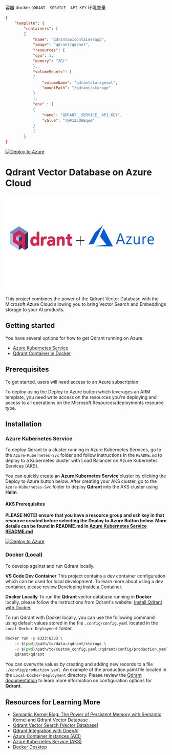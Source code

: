 
容器 docker `QDRANT__SERVICE__API_KEY` 环境变量

```json
{
    "template": {
        "containers": [
        {
            "name": "qdrantapicontainerapp",
            "image": "qdrant/qdrant",
            "resources": {
            "cpu": 1,
            "memory": "2Gi"
            },
            "volumeMounts": [
            {
                "volumeName": "qdrantstoragevol",
                "mountPath": "/qdrant/storage"
            }
            ],
            "env" : [
            {
                "name": "QDRANT__SERVICE__API_KEY",
                "value": "!@#123QWEqwe"
            }
            ]
        }
}

```

[![Deploy to Azure](https://aka.ms/deploytoazurebutton)](https://portal.azure.com/#create/Microsoft.Template/uri/https%3A%2F%2Fraw.githubusercontent.com%2FAwesomeYuer%2Fqdrant-azure-arm-deployment%2Fmain%2FAzure-Container-Apps%2FARM-templates%2Fqdrant-aca-deploy.json)






# Qdrant Vector Database on Azure Cloud

<img src="./img/qdrant-plus-azure.png" width="480" height="300" />

This project combines the power of the Qdrant Vector Database with the Microsoft Azure Cloud
allowing you to bring Vector Search and Embeddings storage to your AI products.

## Getting started

You have several options for how to get Qdrant running on Azure:

- [Azure Kubernetes Service](Azure-Kubernetes-Svc/README.md)
- [Qdrant Container in Docker](Local-Docker-Deployment/README.md)

## Prerequisites

To get started, users will need access to an Azure subscription.

To deploy using the Deploy to Azure button which leverages an ARM template, you need write access on the resources you're deploying and access to all operations on the Microsoft.Resources/deployments resource type.

## Installation

### Azure Kubernetes Service

To deploy Qdrant to a cluster running in Azure Kubernetes Services, go to the `Azure-Kubernetes-Svc` folder and follow instructions in the `README.md` to deploy to a Kubernetes cluster with Load Balancer on Azure Kubernetes Services (AKS).

You can quickly create an **Azure Kubernetes Service** cluster by clicking the Deploy to Azure button below. After creating your AKS cluster, go to the `Azure-Kubernetes-Svc` folder to deploy **Qdrant** into the AKS cluster using **Helm**.

#### AKS Prerequisites 
**PLEASE NOTE! ensure that you have a resource group and ssh key in that resource created before selecting the Deploy to Azure Button below. More details can be found in README.md in [Azure Kubernetes Service README.md](Azure-Kubernetes-Svc/README.md)**

[![Deploy to Azure](https://aka.ms/deploytoazurebutton)](https://portal.azure.com/#create/Microsoft.Template/uri/https%3A%2F%2Fraw.githubusercontent.com%2FAzure-Samples%2Fqdrant-azure%2Fmain%2FAzure-Kubernetes-Svc%2Faks-arm-deploy.json)

### Docker (Local)

To develop against and run Qdrant locally. 

**VS Code Dev Container**
This project contains a dev container configuration which can be used for local development. To learn more about using a dev container, please review [Developing inside a Container](https://code.visualstudio.com/docs/devcontainers/containers).

**Docker Locally**
To run the **Qdrant** vector database running in **Docker** locally, please follow the instructions from Qdrant's website:
[Install Qdrant with Docker](https://qdrant.tech/documentation/install/#with-docker)

To run Qdrant with Docker locally, you can use the following command using  default values stored in the file `.config/config.yaml` located in the `Local-Docker-Deployment` folder.

```bash
docker run -p 6333:6333 \
    -v $(pwd)/path/to/data:/qdrant/storage \
    -v $(pwd)/path/to/custom_config.yaml:/qdrant/config/production.yaml \
    qdrant/qdrant
```

You can overwrite values by creating and adding new records to a file `./config/production.yaml`. An example of the production.yaml file located in the `Local-Docker-Deployment` directory. Please review the [Qdrant documentation](https://qdrant.tech/documentation/install/#configuration) to learn more information on configuration options for **Qdrant**.

## Resources for Learning More

- [Semantic Kernel Blog: The Power of Persistent Memory with Semantic Kernel and Qdrant Vector Database](https://devblogs.microsoft.com/semantic-kernel/the-power-of-persistent-memory-with-semantic-kernel-and-qdrant-vector-database/)
- [Qdrant Vector Search [Vector Database]](https://qdrant.tech/)
- [Qdrant Integration with OpenAI](https://qdrant.tech/documentation/integrations/#openai)
- [Azure Container Instances (ACI)](https://learn.microsoft.com/azure/container-instances/)
- [Azure Kubernetes Service (AKS)](https://learn.microsoft.com/azure/aks/)
- [Docker Desktop](https://docs.docker.com/desktop/)
